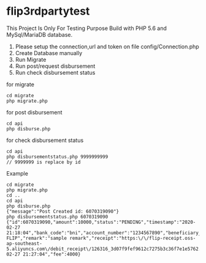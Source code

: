 # flip3rdpartytest

This Project Is Only For Testing Purpose
Build with PHP 5.6 and MySql/MariaDB database.

1. Please setup the connection,url and token on file config/Connection.php
2. Create Database manually
3. Run Migrate
4. Run post/request disbursement
5. Run check disbursement status

for migrate

```
cd migrate
php migrate.php
```

for post disbursement

```
cd api
php disburse.php
```

for check disbursement status

```
cd api
php disbursementstatus.php 9999999999
// 9999999 is replace by id
```

Example
```
cd migrate
php migrate.php 
cd ..
cd api
php disburse.php
{"message":"Post Created id: 6070319090"}                                                                               
php disbursementstatus.php 6070319090
{"id":6070319090,"amount":10000,"status":"PENDING","timestamp":"2020-02-27 21:18:04","bank_code":"bni","account_number":"1234567890","beneficiary_name":"PT FLIP","remark":"sample remark","receipt":"https:\/\/flip-receipt.oss-ap-southeast-5.aliyuncs.com\/debit_receipt\/126316_3d07f9fef9612c7275b3c36f7e1e5762.jpg","time_served":"2020-02-27 21:27:04","fee":4000}
```
